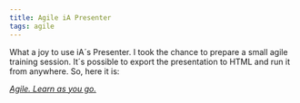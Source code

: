 ```yaml
---
title: Agile iA Presenter
tags: agile
---
```

What a joy to use iA´s Presenter. I took the chance to prepare a small agile training session. It´s possible to export the presentation to HTML and run it from anywhere. So, here it is:

<div><a href="/assets/agile-learn-as-you-go/presentation.htm"><cite>Agile. Learn as you go.</cite></a></div>

